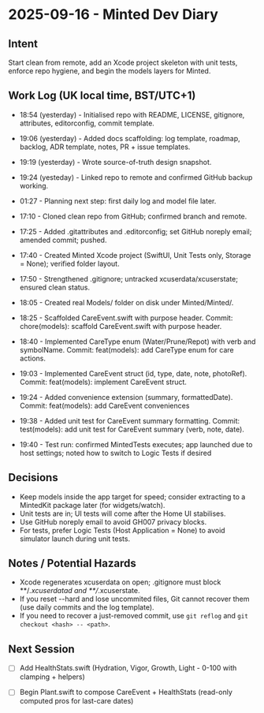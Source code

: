 # 2025-09-16 - Minted Dev Diary

## Intent
Start clean from remote, add an Xcode project skeleton with unit tests, enforce repo hygiene, and begin the models layers for Minted.

## Work Log (UK local time, BST/UTC+1)
- 18:54 (yesterday) - Initialised repo with README, LICENSE, gitignore, attributes, editorconfig, commit template.
- 19:06 (yesterday) - Added docs scaffolding: log template, roadmap, backlog, ADR template, notes, PR + issue templates.
- 19:19 (yesterday) - Wrote source-of-truth design snapshot.
- 19:24 (yesteday) - Linked repo to remote and confirmed GitHub backup working.


- 01:27 - Planning next step: first daily log and model file later.
- 17:10 - Cloned clean repo from GitHub; confirmed branch and remote.
- 17:25 - Added .gitattributes and .editorconfig; set GitHub noreply email; amended commit; pushed.
- 17:40 - Created Minted Xcode project (SwiftUI, Unit Tests only, Storage = None); verified folder layout.
- 17:50 - Strengthened .gitignore; untracked xcuserdata/xcuserstate; ensured clean status.
- 18:05 - Created real Models/ folder on disk under Minted/Minted/.
- 18:25 - Scaffolded CareEvent.swift with purpose header. Commit: chore(models): scaffold CareEvent.swift with purpose header.
- 18:40 - Implemented CareType enum (Water/Prune/Repot) with verb and symbolName. Commit: feat(models): add CareType enum for care actions.
- 19:03 - Implemented CareEvent struct (id, type, date, note, photoRef). Commit: feat(models): implement CareEvent struct.
- 19:24 - Added convenience extension (summary, formattedDate). Commit: feat(models): add CareEvent conveniences
- 19:38 - Added unit test for CareEvent summary formatting. Commit: test(models): add unit test for CareEvent summary (verb, note, date).
- 19:40 - Test run: confirmed MintedTests executes; app launched due to host settings; noted how to switch to Logic Tests if desired

## Decisions
- Keep models inside the app target for speed; consider extracting to a MintedKit package later (for widgets/watch).
- Unit tests are in; UI tests will come after the Home UI stabilises.
- Use GitHub noreply email to avoid GH007 privacy blocks.
- For tests, prefer Logic Tests (Host Application = None) to avoid simulator launch during unit tests.

## Notes / Potential Hazards
- Xcode regenerates xcuserdata on open; .gitignore must block **/*.xcuserdatad and **/*.xcuserstate.
- If you reset --hard and lose uncommited files, Git cannot recover them (use daily commits and the log template).
- If you need to recover a just-removed commit, use `git reflog` and `git checkout <hash> -- <path>`.

## Next Session
- [ ] Add HealthStats.swift (Hydration, Vigor, Growth, Light - 0-100 with clamping + helpers)
- [ ] Begin Plant.swift to compose CareEvent + HealthStats (read-only computed pros for last-care dates)

